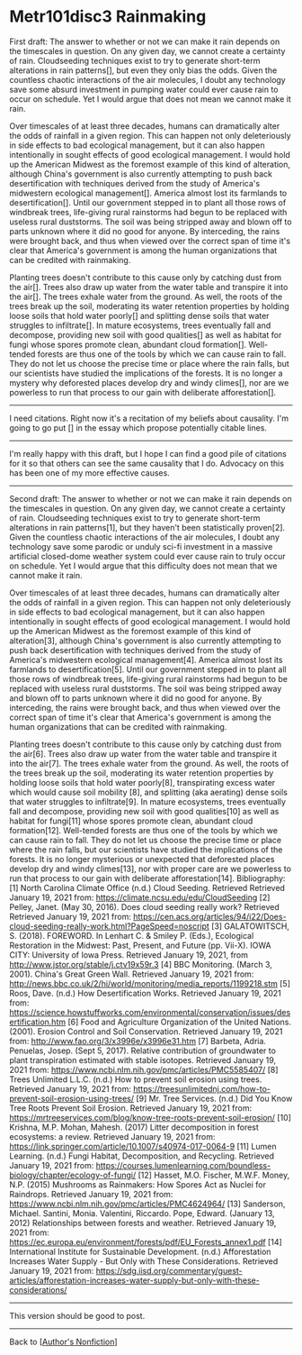 # Metr101disc3 Rainmaking

First draft:
The answer to whether or not we can make it rain depends on the timescales in question.  On any given day, we cannot create a certainty of rain.  Cloudseeding techniques exist to try to generate short-term alterations in rain patterns[], but even they only bias the odds.  Given the countless chaotic interactions of the air molecules, I doubt any technology save some absurd investment in pumping water could ever cause rain to occur on schedule.  Yet I would argue that does not mean we cannot make it rain.

Over timescales of at least three decades, humans can dramatically alter the odds of rainfall in a given region.  This can happen not only deleteriously in side effects to bad ecological management, but it can also happen intentionally in sought effects of good ecological management.  I would hold up the American Midwest as the foremost example of this kind of alteration, although China's government is also currently attempting to push back desertification with techniques derived from the study of America's midwestern ecological management[].  America almost lost its farmlands to desertification[].  Until our government stepped in to plant all those rows of windbreak trees, life-giving rural rainstorms had begun to be replaced with useless rural duststorms.  The soil was being stripped away and blown off to parts unknown where it did no good for anyone.  By interceding, the rains were brought back, and thus when viewed over the correct span of time it's clear that America's government is among the human organizations that can be credited with rainmaking.

Planting trees doesn't contribute to this cause only by catching dust from the air[].  Trees also draw up water from the water table and transpire it into the air[].  The trees exhale water from the ground.  As well, the roots of the trees break up the soil, moderating its water retention properties by holding loose soils that hold water poorly[] and splitting dense soils that water struggles to infiltrate[].  In mature ecosystems, trees eventually fall and decompose, providing new soil with good qualities[] as well as habitat for fungi whose spores promote clean, abundant cloud formation[].  Well-tended forests are thus one of the tools by which we can cause rain to fall.  They do not let us choose the precise time or place where the rain falls, but our scientists have studied the implications of the forests.  It is no longer a mystery why deforested places develop dry and windy climes[], nor are we powerless to run that process to our gain with deliberate afforestation[].

---
I need citations.  Right now it's a recitation of my beliefs about causality.  I'm going to go put [] in the essay which propose potentially citable lines.

---
I'm really happy with this draft, but I hope I can find a good pile of citations for it so that others can see the same causality that I do.  Advocacy on this has been one of my more effective causes.

---
Second draft:
The answer to whether or not we can make it rain depends on the timescales in question.  On any given day, we cannot create a certainty of rain.  Cloudseeding techniques exist to try to generate short-term alterations in rain patterns[1], but they haven't been statistically proven[2].  Given the countless chaotic interactions of the air molecules, I doubt any technology save some parodic or unduly sci-fi investment in a massive artificial closed-dome weather system could ever cause rain to truly occur on schedule.  Yet I would argue that this difficulty does not mean that we cannot make it rain.

Over timescales of at least three decades, humans can dramatically alter the odds of rainfall in a given region.  This can happen not only deleteriously in side effects to bad ecological management, but it can also happen intentionally in sought effects of good ecological management.  I would hold up the American Midwest as the foremost example of this kind of alteration[3], although China's government is also currently attempting to push back desertification with techniques derived from the study of America's midwestern ecological management[4].  America almost lost its farmlands to desertification[5].  Until our government stepped in to plant all those rows of windbreak trees, life-giving rural rainstorms had begun to be replaced with useless rural duststorms.  The soil was being stripped away and blown off to parts unknown where it did no good for anyone.  By interceding, the rains were brought back, and thus when viewed over the correct span of time it's clear that America's government is among the human organizations that can be credited with rainmaking.

Planting trees doesn't contribute to this cause only by catching dust from the air[6].  Trees also draw up water from the water table and transpire it into the air[7].  The trees exhale water from the ground.  As well, the roots of the trees break up the soil, moderating its water retention properties by holding loose soils that hold water poorly[8], transpirating excess water which would cause soil mobility [8], and splitting (aka aerating) dense soils that water struggles to infiltrate[9].  In mature ecosystems, trees eventually fall and decompose, providing new soil with good qualities[10] as well as habitat for fungi[11] whose spores promote clean, abundant cloud formation[12].  Well-tended forests are thus one of the tools by which we can cause rain to fall.  They do not let us choose the precise time or place where the rain falls, but our scientists have studied the implications of the forests.  It is no longer mysterious or unexpected that deforested places develop dry and windy climes[13], nor with proper care are we powerless to run that process to our gain with deliberate afforestation[14].
Bibliography:
[1] North Carolina Climate Office (n.d.) Cloud Seeding.  Retrieved Retrieved January 19, 2021 from: https://climate.ncsu.edu/edu/CloudSeeding
[2] Pelley, Janet.  (May 30, 2016).  Does cloud seeding really work?  Retrieved Retrieved January 19, 2021 from: https://cen.acs.org/articles/94/i22/Does-cloud-seeding-really-work.html?PageSpeed=noscript
[3] GALATOWITSCH, S. (2018). FOREWORD. In Lenhart C. & Smiley P. (Eds.), Ecological Restoration in the Midwest: Past, Present, and Future (pp. Vii-X). IOWA CITY: University of Iowa Press. Retrieved January 19, 2021, from http://www.jstor.org/stable/j.ctv19x59r.3
[4] BBC Monitoring.  (March 3, 2001).  China's Great Green Wall.  Retrieved January 19, 2021 from:  http://news.bbc.co.uk/2/hi/world/monitoring/media_reports/1199218.stm
[5] Roos, Dave. (n.d.) How Desertification Works.  Retrieved January 19, 2021 from: https://science.howstuffworks.com/environmental/conservation/issues/desertification.htm
[6] Food and Agriculture Organization of the United Nations. (2001). Erosion Control and Soil Conservation.  Retrieved January 19, 2021 from: http://www.fao.org/3/x3996e/x3996e31.htm
[7] Barbeta, Adria. Penuelas, Josep. (Sept 5, 2017).  Relative contribution of groundwater to plant transpiration estimated with stable isotopes.  Retrieved January 19, 2021 from: https://www.ncbi.nlm.nih.gov/pmc/articles/PMC5585407/
[8] Trees Unlimited L.L.C. (n.d.) How to prevent soil erosion using trees.  Retrieved January 19, 2021 from: https://treesunlimitednj.com/how-to-prevent-soil-erosion-using-trees/
[9] Mr. Tree Services. (n.d.) Did You Know Tree Roots Prevent Soil Erosion. Retrieved January 19, 2021 from: https://mrtreeservices.com/blog/know-tree-roots-prevent-soil-erosion/
[10] Krishna, M.P. Mohan, Mahesh. (2017) Litter decomposition in forest ecosystems: a review.  Retrieved January 19, 2021 from: https://link.springer.com/article/10.1007/s40974-017-0064-9
[11] Lumen Learning.  (n.d.) Fungi Habitat, Decomposition, and Recycling.  Retrieved January 19, 2021 from: https://courses.lumenlearning.com/boundless-biology/chapter/ecology-of-fungi/
[12] Hasset, M.O. Fischer, M.W.F. Money, N.P. (2015) Mushrooms as Rainmakers: How Spores Act as Nuclei for Raindrops.  Retrieved January 19, 2021 from: https://www.ncbi.nlm.nih.gov/pmc/articles/PMC4624964/
[13] Sanderson, Michael. Santini, Monia. Valentini, Riccardo. Pope, Edward. (January 13, 2012) Relationships between forests and weather.  Retrieved January 19, 2021 from: https://ec.europa.eu/environment/forests/pdf/EU_Forests_annex1.pdf
[14] International Institute for Sustainable Development. (n.d.) Afforestation Increases Water Supply - But Only with These Considerations.  Retrieved January 19, 2021 from: https://sdg.iisd.org/commentary/guest-articles/afforestation-increases-water-supply-but-only-with-these-considerations/

---
This version should be good to post.

---
Back to [[Author's Nonfiction]]

[//begin]: # "Autogenerated link references for markdown compatibility"
[Author's Nonfiction]: authors-nonfiction.md "Author's Nonfiction"
[//end]: # "Autogenerated link references"